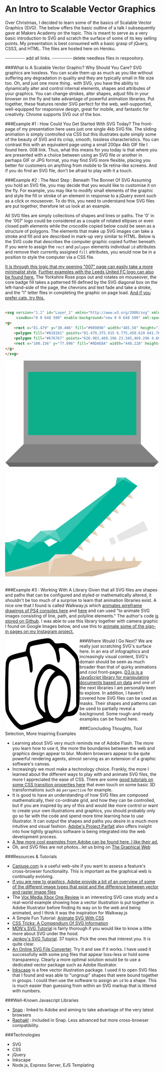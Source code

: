 An Intro to Scalable Vector Graphics
====================================

Over Christmas, I decided to learn some of the basics of Scalable Vector Graphics (SVG).  The below offers the basic outline of a talk I subsequently gave at Makers Academy on the topic.  This is meant to serve as a very basic introduction to SVG and scratch the surface of some of its key selling points.  My presentation is best consumed with a basic grasp of jQuery, CSS3, and HTML.  The files are hosted here on Heroku.

---------- add all links.
---------- delete needless files in respository.


###What Is A Scalable Vector Graphic?  Why Should You Care?
SVG graphics are lossless.  You can scale them up as much as you like without suffering any degradation in quality and they are typically small in file size too.  Oh, and just one more thing.. with SVG, you have the ability to dynamically alter and control internal elements, shapes and attributes of your graphics.  You can change strokes, alter shapes, adjust fills in your browser on the fly and take advantage of powerful animation libraries.  Put together, these features render SVG perfect for the web, well-supported, well-equipped for responsive design, great for mobile, and fantastic for creativity.  Chrome supports SVG out of the box.

###Example #1 : How Could You Get Started With SVG Today?
The front-page of my presentation here uses just one single 4kb SVG file.  The sliding animation is simply controlled via CSS but this illustrates quite simply some of the beauty of SVG and its crisp, smooth, lossless characteristics.  You can contrast this with an equivalent page using a small 200px 4kb GIF file I found here.  008 link.  Thus, what this means for you today is that where you are presented with a choice between using an SVG file or another in perhaps GIF or JPG format, you may find SVG more flexible, placing you better for customers on anything from mobile to 5k retina-like screens.  And if you do find an SVG file, don't be afraid to play with it a touch.

###Example #2 : The Next Step : Beneath The Bonnet Of SVG 
Assuming you hold an SVG file, you may decide that you would like to customise it on the fly.  For example, you may like to modify small elements of the graphic and style the fill or stroke of an element in response to a jQuery event such as a click or mouseover.  To do this, you need to understand how SVG files are put together, therefore let us look at an example.  

All SVG files are simply collections of shapes and lines or paths.  The '0' in the '007' logo could be considered as a couple of rotated ellipses or even closed path elements while the crocodile copied below could be seen as a structure of polygons.  The elements that make up SVG images can take a stroke and fill and are described in mark-up very similar to HTML.  Below is the SVG code that describes the computer graphic copied further beneath.  If you were to assign the ```rect``` and ```polygon``` elements individual ```id``` attributes and remove their currently assigned ```fill``` attributes, you would now be in a position to style the computer via a CSS file. 

[It is through this logic that my opening "007" page can easily take a more minimalist style]().  [Further examples with the Leeds United FC logo can also be found here.]()  The Yorkshire Rose pops out and rotates on mouseover, the core badge fill takes a patterned fill defined by the SVG diagonal box on the left-hand-side of the page, the chevrons and text fade and take a stroke, and the "l" letter flies in completing the graphic on page load.  [And if you prefer cats, try this.](http://codepen.io/miukimiu/full/Igouf/)

```html

<svg version="1.1" id="Layer_1" xmlns="http://www.w3.org/2000/svg" xmlns:xlink="http://www.w3.org/1999/xlink" x="0px" y="0px"
	 viewBox="0 0 648 500" enable-background="new 0 0 648 500" xml:space="preserve">
<g>
	<rect x="81.479" y="30.406" fill="#989898" width="485.58" height="345.509"/>
	<polygon fill="#818181" points="81.479,375.915 6.775,450.619 641.765,450.619 567.06,375.915 	"/>
	<polygon fill="#676767" points="620.983,469.296 23.345,469.296 4.669,450.619 639.659,450.619 	"/>
	<rect x="100.156" y="77.096" fill="#0DAE8A" width="448.228" height="261.466"/>
</g>
</svg>

```


![Computer](https://github.com/benhutchinson/SVG/blob/master/public/img/computer.png)

![SVG Snap Logo](https://github.com/benhutchinson/SVG/blob/master/public/img/crocodile.png)


###Example #3 : Working With A Library
Given that all SVG files are shapes and paths that can be configured and styled or mathematically altered, it shouldn't be too much of a surprise to learn that animation libraries exist.  A nice one that I found is called Walkway.js which [animates wireframe drawings of PS4 consoles here](http://www.connoratherton.com/walkway) and [here](http://www.polygon.com/a/ps4-review) and can used "to animate SVG images consisting of line, path, and polyline elements."  The author's code [is stored on Github](https://github.com/ConnorAtherton/walkway).  I was able to use this library together with camera graphic I found on Google Images below, and use this to [animate some of the sign-in pages on my Instagram project.](http://beninst.herokuapp.com/users/sign_up)

<img src="https://github.com/benhutchinson/SVG/blob/master/public/img/camera.png" align="left" height="300px" width="244px"/>
<p>

###Where Would I Go Next?
We are really just scratching SVG's surface here.  In an era of infographics and increasingly visual content, SVG's domain should be seen as much broader than that of quirky animations and cool front-pages.  [D3.js is a JavaScript library for manipulating documents based on data](http://d3js.org) and one of the next libraries I am personally keen to explore.  In addition, I haven't covered how SVG files can be used as masks.  Their shapes and patterns can be used to partially reveal a background.  Some rough-and-ready examples can be found here.

###Concluding Thoughts, Tool Selection, More Inspiring Examples
* Learning about SVG very much reminds me of Adobe Flash.  The more you learn how to use it, the more the boundaries between the web and graphics design appear to blur.  Modern browsers appear to be quite powerful rendering agents, almost serving as an extension of a graphic software's canvas.  
* Increasingly we must make a technology choice.  Frankly, the more I learned about the different ways to play with and animate SVG files, the more I appreciated the ease of CSS.  There are some [good tutorials on some CSS transition properties here](http://www.atozcss.com/episodes/) that even touch on some basic 3D transformations such as ```perspective``` for example.
* It is good to have an understanding of how SVG files are composed mathematically, their co-ordinate grid, and how they can be controlled, but if you are inspired by any of this and would like more control or want to create your own illustrations and graphics, you should probably only go so far with the code and spend more time learning how to use Illustrator.  It can output the shapes and paths you desire in a much more intuitive and visual fashion.  [Adobe's Project Parfait](http://www.adobe.com/uk/creativecloud/extract.html) also offers insight into how tightly graphics software is being integrated into the web development process.
* [A few more cool examples from Adobe can be found here.  I like their ad.](http://snapsvg.io/demos/)
* Oh, and SVG files are not photos...let us bring on [The Graphical Web](http://thegraphicalweb.com/)

###Resources & Tutorials
- [Caniuse.com](http://www.caniuse.com) is a useful web-site if you want to assess a feature's cross-browser functionality.  This is important as the graphical web is continually evolving.
- [If you are new to graphics, Adobe provide a bit of an overview of some of the different image types that exist and the difference between vector and raster image files](https://helpx.adobe.com/illustrator/how-to/illustrator-bitmap-vs-vector.html)
- The [Vox Media Xbox One Review](http://product.voxmedia.com/2013/11/25/5426880/polygon-feature-design-svg-animations-for-fun-and-profit) is an interesting SVG case study and a real-world example showing how a vector illustration is put together in Adobe Illustrator before finding its way on to the web and being animated, and I think it was the inspiration for Walkway.js
- A Simple Fun Tutorial: [Animate SVG With CSS](https://jonsuh.com/blog/animate-svg-with-css/)
- [CSS Tricks: A Compendium Of SVG Information](http://css-tricks.com/mega-list-svg-information/)
- [MDN's SVG Tutorial](https://developer.mozilla.org/en-US/docs/Web/SVG/Tutorial) is fairly thorough if you would like to know a little more about SVG under the hood.
- [Jenkov's SVG Tutorial](http://tutorials.jenkov.com/svg/index.html).  37 topics.  Pick the ones that interest you.  It is quite clear.
- [An Online SVG File Converter](http://image.online-convert.com/convert-to-svg).  Try it and see if it works.  I have used it successfully with some png files that appear loss-less or hold some transparency.  Clearly a more optimal solution would be to use a dedicated vector package such as Adobe Illustrator.
- [Inkscape](https://inkscape.org/en/) is a free vector illustration package.  I used it to open SVG files that I found and was able to "ungroup" shapes that were bound together in groups.  I could then use the software to assign an ```id``` to a shape.  This is much easier than guessing from within an SVG markup that is littered with numbers.

###Well-Known Javascript Libraries
- [Snap](http://snapsvg.io) : linked to Adobe and aiming to take advantage of the very latest browsers
- [Raphaël](http://raphaeljs.com/) : included in Snap.  Less advanced but more cross-browser compatibility.

###Technologies
- SVG
- CSS
- jQuery
- Inkscape
- Node.js, Express Server, EJS Templating